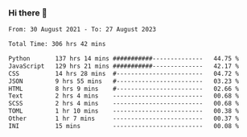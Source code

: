 ### Hi there 👋

<!--
**dominoto/dominoto** is a ✨ _special_ ✨ repository because its `README.md` (this file) appears on your GitHub profile.

Here are some ideas to get you started:

- 🔭 I’m currently working on ...
- 🌱 I’m currently learning ...
- 👯 I’m looking to collaborate on ...
- 🤔 I’m looking for help with ...
- 💬 Ask me about ...
- 📫 How to reach me: ...
- 😄 Pronouns: ...
- ⚡ Fun fact: ...
-->
<!--START_SECTION:waka-->

```txt
From: 30 August 2021 - To: 27 August 2023

Total Time: 306 hrs 42 mins

Python       137 hrs 14 mins ###########--------------   44.75 %
JavaScript   129 hrs 21 mins ###########--------------   42.17 %
CSS          14 hrs 28 mins  #------------------------   04.72 %
JSON         9 hrs 55 mins   #------------------------   03.23 %
HTML         8 hrs 9 mins    #------------------------   02.66 %
Text         2 hrs 4 mins    -------------------------   00.68 %
SCSS         2 hrs 4 mins    -------------------------   00.68 %
TOML         1 hr 10 mins    -------------------------   00.38 %
Other        1 hr 7 mins     -------------------------   00.37 %
INI          15 mins         -------------------------   00.08 %
```

<!--END_SECTION:waka-->
